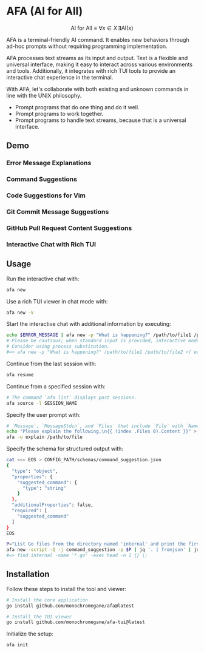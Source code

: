 # AFA (AI for All)

$$\text{AI for All} \equiv \forall x \in X \, \exists \mathrm{AI}(x)$$

AFA is a terminal-friendly AI command. It enables new behaviors through ad-hoc prompts without requiring programming implementation.

AFA processes text streams as its input and output. Text is a flexible and universal interface, making it easy to interact across various environments and tools.
Additionally, it integrates with rich TUI tools to provide an interactive chat experience in the terminal.

With AFA, let's collaborate with both existing and unknown commands in line with the UNIX philosophy.

- Prompt programs that do one thing and do it well.
- Prompt programs to work together.
- Prompt programs to handle text streams, because that is a universal interface.


## Demo

### Error Message Explanations

### Command Suggestions

### Code Suggestions for Vim

### Git Commit Message Suggestions

### GitHub Pull Request Content Suggestions

### Interactive Chat with Rich TUI

## Usage

Run the interactive chat with:

```sh
afa new
```

Use a rich TUI viewer in chat mode with:

```sh
afa new -V
```

Start the interactive chat with additional information by executing:

```sh
echo $ERROR_MESSAGE | afa new -p "What is happening?" /path/to/file1 /path/to/file2
# Please be cautious; when standard input is provided, interactive mode is disabled.
# Consider using process substitution.
#=> afa new -p "What is happening?" /path/to/file1 /path/to/file2 <( echo $ERROR_MESSAGE )
```

Continue from the last session with:

```sh
afa resume
```

Continue from a specified session with:

```sh
# The command `afa list` displays past sessions.
afa source -l SESSION_NAME
```

Specify the user prompt with:

```sh
# `Message`, `MessageStdin`, and `Files` that include `File` with `Name` and `Content` members can be used in the template file.
echo "Please explain the following.\n{{ (index .Files 0).Content }}" > CONFIG_PATH/templates/user/explain.tmpl
afa -u explain /path/to/file
```

Specify the schema for structured output with:

```sh
cat <<< EOS > CONFIG_PATH/schemas/command_suggestion.json
{
  "type": "object",
  "properties": {
    "suggested_command": {
      "type": "string"
    }
  },
  "additionalProperties": false,
  "required": [
    "suggested_command"
  ]
}
EOS

P="List Go files from the directory named 'internal' and print the first line of each file."
afa new -script -Q -j command_suggestion -p $P | jq '. | fromjson' | jq -r '.suggested_command'
#=> find internal -name '*.go' -exec head -n 1 {} \;
```

## Installation

Follow these steps to install the tool and viewer:

```sh
# Install the core application
go install github.com/monochromegane/afa@latest

# Install the TUI viewer
go install github.com/monochromegane/afa-tui@latest
```

Initialize the setup:

```sh
afa init
```
